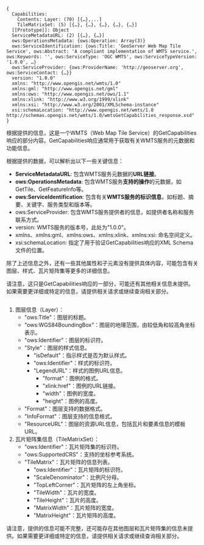 ```
{
  Capabilities: 
    Contents: Layer: (70) [{…},...]
    TileMatrixSet: (5) [{…}, {…}, {…}, {…}, {…}]
  [[Prototype]]: Object
  ServiceMetadataURL: (2) [{…}, {…}]
  ows:OperationsMetadata: {ows:Operation: Array(3)}
  ows:ServiceIdentification: {ows:Title: 'GeoServer Web Map Tile Service', ows:Abstract: 'A compliant implementation of WMTS service.', ows:Keywords: '', ows:ServiceType: 'OGC WMTS', ows:ServiceTypeVersion: '1.0.0', …}
  ows:ServiceProvider: {ows:ProviderName: 'http://geoserver.org', ows:ServiceContact: {…}}
  version: "1.0.0"
  xmlns: "http://www.opengis.net/wmts/1.0"
  xmlns:gml: "http://www.opengis.net/gml"
  xmlns:ows: "http://www.opengis.net/ows/1.1"
  xmlns:xlink: "http://www.w3.org/1999/xlink"
  xmlns:xsi: "http://www.w3.org/2001/XMLSchema-instance"
  xsi:schemaLocation: "http://www.opengis.net/wmts/1.0 http://schemas.opengis.net/wmts/1.0/wmtsGetCapabilities_response.xsd"
}
```





根据提供的信息，这是一个WMTS（Web Map Tile Service）的GetCapabilities响应的部分内容。GetCapabilities响应通常用于获取有关WMTS服务的元数据和功能信息。

根据提供的数据，可以解析出以下一些关键信息：

- **ServiceMetadataURL**: 包含WMTS服务元数据的**URL链接**。
- **ows:OperationsMetadata**: 包含WMTS服务**支持的操作**的元数据，如GetTile、GetFeatureInfo等。
- **ows:ServiceIdentification**: 包含有关**WMTS服务的标识信息**，如标题、摘要、关键字、服务类型和版本等。
- ows:ServiceProvider: 包含WMTS服务提供者的信息，如提供者名称和服务联系方式。
- version: WMTS服务的版本号，此处为"1.0.0"。
- xmlns、xmlns:gml、xmlns:ows、xmlns:xlink、xmlns:xsi: 命名空间定义。
- xsi:schemaLocation: 指定了用于验证GetCapabilities响应的XML Schema文件的位置。

除了上述信息之外，还有一些其他属性和子元素没有提供具体内容，可能包含有关图层、样式、瓦片矩阵集等更多的详细信息。

请注意，这只是GetCapabilities响应的一部分，可能还有其他相关信息未提供。如果需要更详细或特定的信息，请提供相关请求或继续查询相关部分。



```
```





1. 图层信息（Layer）：
   - "ows:Title"：图层的标题。
   - "ows:WGS84BoundingBox"：图层的地理范围，由较低角和较高角坐标表示。
   - "ows:Identifier"：图层的标识符。
   - "Style"：图层的样式信息。
     - "isDefault"：指示样式是否为默认样式。
     - "ows:Identifier"：样式的标识符。
     - "LegendURL"：样式的图例URL信息。
       - "format"：图例的格式。
       - "xlink:href"：图例的URL链接。
       - "width"：图例的宽度。
       - "height"：图例的高度。
   - "Format"：图层支持的数据格式。
   - "InfoFormat"：图层支持的信息格式。
   - "ResourceURL"：图层的资源URL信息，包括瓦片和要素信息的模板URL。
2. 瓦片矩阵集信息（TileMatrixSet）：
   - "ows:Identifier"：瓦片矩阵集的标识符。
   - "ows:SupportedCRS"：支持的坐标参考系统。
   - "TileMatrix"：瓦片矩阵的信息列表。
     - "ows:Identifier"：瓦片矩阵的标识符。
     - "ScaleDenominator"：比例尺分母。
     - "TopLeftCorner"：瓦片矩阵的左上角坐标。
     - "TileWidth"：瓦片的宽度。
     - "TileHeight"：瓦片的高度。
     - "MatrixWidth"：瓦片矩阵的宽度。
     - "MatrixHeight"：瓦片矩阵的高度。

请注意，提供的信息可能不完整，还可能存在其他图层和瓦片矩阵集的信息未提供。如果需要更详细或特定的信息，请提供相关请求或继续查询相关部分。
